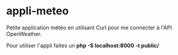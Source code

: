 # appli-meteo

Petite application météo en utilisant Curl pour me connecter à l'API OpenWeather.

Pour utiliser l'appli faites un **php -S localhost:8000 -t public/**
